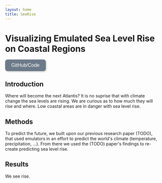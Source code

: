 ```yaml
---
layout: home
title: SeeRise
---
```


# Visualizing Emulated Sea Level Rise on Coastal Regions

<a href="https://github.com/zoeludena/SeeRise" target="_blank">
    <button style="background-color: #6C7A89; color: white; border: none; padding: 10px 20px; 
               border-radius: 8px; font-size: 16px; cursor: pointer; transition: 0.3s; 
               box-shadow: 2px 2px 5px rgba(0, 0, 0, 0.2);"
                onmouseover="this.style.backgroundColor='#5A6978'; this.style.transform='scale(1.05)';" 
                onmouseout="this.style.backgroundColor='#6C7A89'; this.style.transform='scale(1)';"
                onmousedown="this.style.backgroundColor='#485563'; this.style.transform='scale(0.95)';"
                onmouseup="this.style.backgroundColor='#5A6978'; this.style.transform='scale(1.05)';">
            GitHub/Code
    </button>
</a>

## Introduction

Where will become the next Atlantis? It is no suprise that with climate change the sea levels are rising. We are curious as to how much they will rise and where. Low coastal areas are in danger with sea level rise.

## Methods

To predict the future, we built upon our previous research paper (TODO), that used emulators in an effort to predict the world's climate (temperature, precipitation, ...). From there we used the (TODO) paper's findings to re-create predicting sea level rise.

## Results

We see rise.
